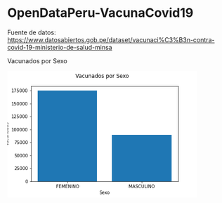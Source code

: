 # OpenDataPeru-VacunaCovid19

Fuente de datos: https://www.datosabiertos.gob.pe/dataset/vacunaci%C3%B3n-contra-covid-19-ministerio-de-salud-minsa

Vacunados por Sexo

![Vacunados por Sexo](https://github.com/jhonatantirado/OpenDataPeru-VacunaCovid19/blob/main/imagenes/Vacunados%20por%20Sexo.png)